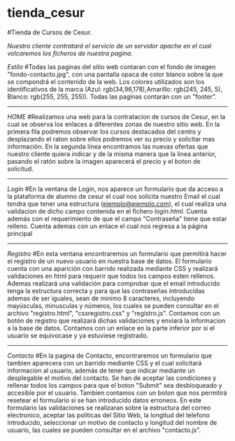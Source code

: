 # tienda_cesur
#Tienda de Cursos de Cesur.

*Nuestro cliente contratará el servicio de un servidor apache en el cual volcaremos los ficheros de nuestra pagina.*

*Estilo*
#Todas las paginas del sitio web contaran con el fondo de imagen "fondo-contacto.jpg", con una pantalla opaca de color blanco sobre la que se compondrá el contenido de la web.
Los colores utilizados son los identificativos de la marca (Azul: rgb(34,96,178),Amarillo: rgb(245, 245, 5), Blanco: rgb(255, 255, 255)).
Todas las paginas contarán con un "footer".

-----------------------------------------------------------------------------------------------------------------------------------------------------------------------------------
*HOME*
#Realizamos una web para la contratacion de cursos de Cesur, en la cual se observa los enlaces a diferentes zonas de nuestro sitio web. En la primera fila podremos observar los cursos destacados del centro y desplazando el raton sobre ellos podremos ver su precio y solicitar mas información.
En la segunda linea encontramos las nuevas ofertas que nuestro cliente quiera indicar y de la misma manera que la linea anterior, pasando el ratón sobre la imagen aparecerá el precio y el boton de solicitud.

-----------------------------------------------------------------------------------------------------------------------------------------------------------------------------------
*Login*
#En la ventana de Login, nos aparece un formulario que da acceso a la plataforma de alumno de cesur el cual nos solicita nuestro Email el cual tendra que tener una estructura (ejemplo@ejemplo.com), el cual realiza una validacion de dicho campo contenida en el fichero *login.html*. Cuenta además con el requerimiento de que el campo "Contraseña" tiene que estar relleno. Cuenta ademas con un enlace el cual nos regresa a la página principal

-----------------------------------------------------------------------------------------------------------------------------------------------------------------------------------
*Registro*
#En esta ventana encontraremos un formulario que permitirá hacer el registro de un nuevo usuario en nuestra base de datos. El formulario cuenta con una aparición con barrido realizada mediante CSS y realizará validaciones en html para requerir que todos los campos esten rellenos. Ademas realizará una validación para comprobar que el email introducido tenga la estructura correcta y para que las contraseñas introducidas ademas de ser iguales, sean de minimo 8 caracteres, incluyendo mayúsculas, minusculas y números, los cuales se pueden consultar en el archivo "registro.html", "cssregistro.css" y "registro.js". Contamos con un botón de registro que realizará dichas validaciones y enviará la informacion a la base de datos. Contamos con un enlace en la parte inferior por si el usuario se equivocase y ya estuviese registrado.

-----------------------------------------------------------------------------------------------------------------------------------------------------------------------------------
*Contacto*
#En la pagina de Contacto, encontraremos un formulario que tambien aparecera con un barrido mediante CSS y el cual solicitará informacion al usuario, además de tener que indicar mediante un desplegable el motivo del contacto. Se han de aceptar las condiciones y rellenar todos los campos para que el boton "Submit" sea desbloqueado y accesible por el usuario. Tambien contamos con un boton que nos permitirá resetear el formulario si se han introducido datos erroneos. En este formulario las validaciones se realizaran sobre la estructura del correo electronico, aceptar las politicas del Sitio Web, la longitud del telefono introducido, seleccionar un motivo de contacto y longitud del nombre de usuario, las cuales se pueden consultar en el archivo "contacto.js".
